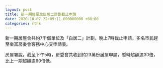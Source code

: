 ```yaml
---
layout: post
title: 新一期居屋及白居二計劃截止申請
date: 2020-10-07 22:09:11.000000000 +08:00
categories: rthk
---
```


新一期居屋合共約7千個單位及「白居二」計劃，晚上7時截止申請，多名市民趕至樂富房委會客務中心交申請表。

房屋署說，截至下午5時，房委會共收到約23萬份居屋申請，暫時超額逾30倍，比上一期超額逾60倍低。
